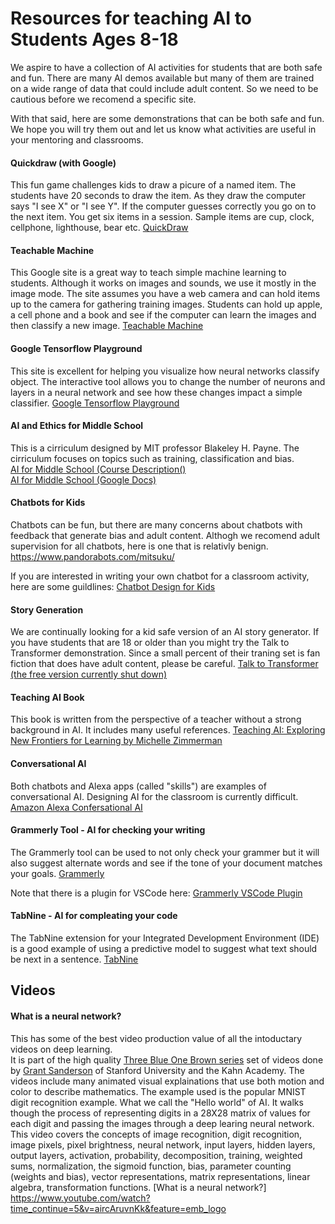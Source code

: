 # Resources for teaching AI to Students Ages 8-18
We aspire to have a collection of AI activities for students
that are both safe and fun.  There are many AI demos available
but many of them are trained on a wide range of data that could
include adult content.  So we need to be cautious before we recomend
a specific site.

With that said, here are some demonstrations that can be both safe and
fun.  We hope you will try them out and let us know what activities are
useful in your mentoring and classrooms.

#### Quickdraw (with Google)
This fun game challenges kids to draw a picure of a named item.  The students
have 20 seconds to draw the item.  As they draw the computer says "I see X"
or "I see Y".  If the computer guesses correctly you go on to the next item.
You get six items in a session.  Sample items are cup, clock, cellphone, lighthouse, bear etc.
[QuickDraw](https://quickdraw.withgoogle.com/)

#### Teachable Machine
This Google site is a great way to teach simple machine learning to students.
Although it works on images and sounds, we use it mostly in the image mode.
The site assumes you have a web camera and can hold items up to the camera for
gathering training images.  Students can hold up apple, a cell phone and
a book and see if the computer can learn the images and then classify a new
image.
[Teachable Machine](https://teachablemachine.withgoogle.com)

#### Google Tensorflow Playground
This site is excellent for helping you visualize
how neural networks classify object.  The interactive
tool allows you to change the number of neurons and
layers in a neural network and see how these changes
impact a simple classifier.
[Google Tensorflow Playground](http://playground.tensorflow.org/)

#### AI and Ethics for Middle School
This is a cirriculum designed by MIT professor Blakeley H. Payne.
The cirriculum focuses on topics such as training, classification and bias.
<br/>
[AI for Middle School (Course Description()](https://www.media.mit.edu/projects/ai-ethics-for-middle-school/overview/)
<br/>
[AI for Middle School (Google Docs)](https://docs.google.com/document/d/1e9wx9oBg7CR0s5O7YnYHVmX7H7pnITfoDxNdrSGkp60/edit#heading=h.ictx1ljsx0z4)

#### Chatbots for Kids
Chatbots can be fun, but there are many concerns about chatbots with feedback that
generate bias and adult content.  Althogh we recomend adult supervision for all chatbots, here is one that is relativly benign.
https://www.pandorabots.com/mitsuku/

If you are interested in writing your own chatbot for a classroom activity, here are some guildlines:
[Chatbot Design for Kids](https://www.invisionapp.com/inside-design/chatbot-design-kids/)

#### Story Generation
We are continually looking for a kid safe version of an AI story generator.  If you have students that are 18 or older than you might try the Talk to Transformer
demonstration.  Since a small percent of their traning set is fan fiction that does
have adult content, please be careful.
[Talk to Transformer (the free version currently shut down)](http://talktotransformer.com)

#### Teaching AI Book
This book is written from the perspective of a teacher without a strong
background in AI.  It includes many useful references.
[Teaching AI: Exploring New Frontiers for Learning by Michelle Zimmerman](https://id.iste.org/resources/product?id=4209&format=Book&name=Teaching+AI)

#### Conversational AI
Both chatbots and Alexa apps (called "skills") are examples of conversational AI.
Designing AI for the classroom is currently difficult.
[Amazon Alexa Confersational AI](https://developer.amazon.com/en-US/alexa/alexa-skills-kit/conversational-ai)

#### Grammerly Tool - AI for checking your writing
The Grammerly tool can be used to not only check your grammer but it will also suggest alternate words and see if the tone of your document
matches your goals.
[Grammerly](grammerly.com)

Note that there is a plugin for VSCode here:
[Grammerly VSCode Plugin](https://github.com/znck/grammarl)

#### TabNine - AI for compleating your code
The TabNine extension for your Integrated Development Environment (IDE) is a good example of using a predictive model to suggest what text should be next in a sentence.
[TabNine](https://www.tabnine.com/)


## Videos

#### What is a neural network?
This has some of the best video production value of all the intoductary videos
on deep learning.  
It is part of the high quality [Three Blue One Brown series](https://www.youtube.com/playlist?list=PLZHQObOWTQDNU6R1_67000Dx_ZCJB-3pi) set of videos done by [Grant Sanderson](https://www.3blue1brown.com/about) of Stanford University and the Kahn Academy.  The videos include many animated visual explainations that use both motion and color to describe mathematics.
The example used is the popular MNIST digit recognition example.  What we call the "Hello world" of AI.  It walks though the process of representing digits in a 28X28 matrix of values for each digit and passing the images through a deep learing neural network.
This video covers the concepts of image recognition, digit recognition, image pixels, pixel brightness, neural network, input layers, hidden layers, output layers, activation, probability, decomposition, training, weighted sums, normalization, the sigmoid function, bias, parameter counting (weights and bias), vector representations, matrix representations, linear algebra, transformation functions.
[What is a neural network?]
https://www.youtube.com/watch?time_continue=5&v=aircAruvnKk&feature=emb_logo
